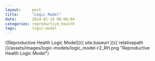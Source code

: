 ```yaml
---
layout:     post
title:      "Logic Model"
date:       2014-01-14 00:00:04
categories: reproductive_health
tags:       logic-model
---
```


![Reproductive Health Logic Model]({{ site.baseurl }}{{ relativepath }}/assets/images/logic-models/logic_model-r2_RH.png "Reproductive Health Logic Model")